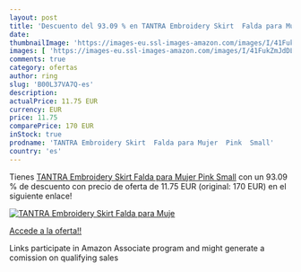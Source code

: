 ```yaml
---
layout: post
title: 'Descuento del 93.09 % en TANTRA Embroidery Skirt  Falda para Muje'
date: 
thumbnailImage: 'https://images-eu.ssl-images-amazon.com/images/I/41FukZmJdDL._SL200_.jpg'
images: [ 'https://images-eu.ssl-images-amazon.com/images/I/41FukZmJdDL._SL200_.jpg' ]
comments: true
category: ofertas
author: ring
slug: 'B00L37VA7Q-es'
description:
actualPrice: 11.75 EUR
currency: EUR
price: 11.75
comparePrice: 170 EUR
inStock: true
prodname: 'TANTRA Embroidery Skirt  Falda para Mujer  Pink  Small'
country: 'es'
---
```


Tienes [TANTRA Embroidery Skirt  Falda para Mujer  Pink  Small](https://www.amazon.es/dp/B00L37VA7Q/?tag=tolees-21) con un 93.09 % de descuento con precio de oferta de 11.75 EUR (original: 170 EUR) en el siguiente enlace!

[![TANTRA Embroidery Skirt  Falda para Muje](https://images-eu.ssl-images-amazon.com/images/I/41FukZmJdDL._SL200_.jpg)](https://www.amazon.es/dp/B00L37VA7Q/?tag=tolees-21)

[Accede a la oferta!!](https://www.amazon.es/dp/B00L37VA7Q/?tag=tolees-21)

Links participate in Amazon Associate program and might generate a comission on qualifying sales


